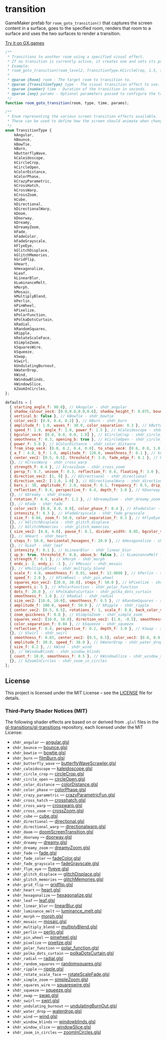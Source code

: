 # transition

GameMaker prefab for `room_goto_transition()` that captures the screen content in a surface, goes to the specified room, renders that room to a surface and uses the two surfaces to render a transition.

[Try it on GX.games](https://gx.games/games/rhk5t6/transition/tracks/e6f33c97-7f84-4d47-a0eb-3d99dabb23c8/)

```js
/**
 * Transitions to another room using a specified visual effect.
 * If no transition is currently active, it creates one and sets its properties.
 * Example:
 * room_goto_transition(room_level2, TransitionType.kCircleCrop, 1.5, {});
 *
 * @param {Room} room - The target room to transition to.
 * @param {TransitionType} type - The visual transition effect to use.
 * @param {number} time - Duration of the transition in seconds.
 * @param {any} params - Optional parameters passed to configure the transition.
 */
function room_goto_transition(room, type, time, params);

/**
 * Enum representing the various screen transition effects available.
 * These can be used to define how the screen should animate when changing rooms.
 */
enum TransitionType {
    kAngular,
    kBounce,
    kBowTie,
    kBurn,
    kButterflyWave,
    kCaleidoscope,
    kCircleCrop,
    kCircleOpen,
    kColorDistance,
    kColorPhase,
    kCrazyParametric,
    kCrossHatch,
    kCrossWarp,
    kCrossZoom,
    kCube,
    kDirectional,
    kDirectionalWarp,
    kDoom,
    kDoorway,
    kDreamy,
    kDreamyZoom,
    kFade,
    kFadeColor,
    kFadeGrayscale,
    kFlyeEye,
    kGlitchDisplace,
    kGlitchMemories,
    kGridFlip,
    kHeart,
    kHexagonalize,
    kLeaf,
    kLinearBlur,
    kLuminanceMelt,
    kMorph,
    kMosaic,
    kMultiplyBlend,
    kPerlin,
    kPinWheel,
    kPixelize,
    kPolarFunction,
    kPolkaDotsCurtain,
    kRadial,
    kRandomSquares,
    kRipple,
    kRotateScaleFace,
    kSimpleZoom,
    kSquaresWire,
    kSqueeze,
    kSwap,
    kSwirl,
    kUndulatingBurnout,
    kWaterDrop,
    kWind,
    kWindowBlinds,
    kWindowSlice,
    kZoomInCircles,
};

defaults = [
  { starting_angle_f: 90.0}, // kAngular - shdr_angular
  { shadow_colour_vec4: [0.0,0.0,0.0,0.6], shadow_height_f: 0.075, bounces_f: 3.0 }, // kBounce - shdr_bounce
  { vertical_b: false }, // kBowTie - shdr_bowtie
  { color_vec3: [0.9, 0.4, 0.2] }, // kBurn - shdr_burn
  { amplitude_f: 1.0, waves_f: 30.0, color_separation: 0.3 }, // kButterflyWave - shdr_butterfly_wave
  { speed_f: 1.0, angle_f: 1.0, power_f: 1.5 }, // kCaleidoscope - shdr_caleidoscope
  { bgcolor_vec4: [0.0, 0.0, 0.0, 1.0] }, // kCircleCrop - shdr_circle_crop
  { smoothness_f: 0.3, opening_b: true }, // kCircleOpen - shdr_circle_open
  { power_f: 5.0 }, // kColorDistance - shdr_color_distance
  { from_step_vec4: [0.0, 0.2, 0.4, 0.0], to_step_vec4: [0.6, 0.8, 1.0, 1.0]}, // kColorPhase - shdr_color_phase
  { a_f : 4.0, b_f: 1.0, amplitude_f: 120.0, smoothness_f: 0.1 }, // kCrazyParametric - shdr_crazy_parametric
  { center_vec2: [0.5, 0.5], threshold_f: 3.0, fade_edge_f: 0.1 }, // kCrossHatch - shdr_cross_hatch
  {}, // kCrossWarp - shdr_cross_warp
  { strength_f: 0.4 }, // kCrossZoom - shdr_cross_zoom
  { persp_f: 0.7, unzoom_f: 0.3, reflection_f: 0.4, floating_f: 3.0 }, // kCube - shdr_cube
  { direction_vec2: [1, 0] }, // kDirectional - shdr_directional
  { direction_vec2: [-1.0, 1.0] }, // kDirectionalWarp - shdr_directional_warp
  { bars_i: 30, amplitude_f: 2.0, noise_f: 0.1, frequency_f: 0.5, drip_scale_f: 0.5 }, // kDoom - shdr_doom
  { reflection_f: 0.4, perspective_f: 0.4, depth_f: 3.0 }, // kDoorway - shdr_doorway
  {}, // kDreamy - shdr_dreamy
  { rotation_f: 6.0, scale_f: 1.2 }, // kDreamyZoom - shdr_dreamy_zoom
  {}, // kFade - shdr_fade
  { color_vec3: [0.0, 0.0, 0.0], color_phase_f: 0.4 }, // kFadeColor - shdr_fade_color
  { intensity_f: 0.3 }, // kFadeGrayscale - shdr_fade_grayscale
  { size_f: 0.04, zoom_f: 50.0, color_separation_f: 0.3 }, // kFlyeEye - shdr_flye_eye
  {}, // kGlitchDisplace - shdr_glitch_displace
  {}, // kGlitchMemories - shdr_glitch_memories
  { size_vec2: [4.0, 4.0], pause_f: 0.1, divider_width: 0.05, bgcolor_vec4: [0.0, 0.0, 0.0, 1.0], randomness_f: 0.1 }, // kGridFlip - shdr_grid_flip
  {}, // kHeart - shdr_heart
  { steps_f: 50.0, horizontal_hexagons_f: 20.0 }, // kHexagonalize - shdr_hexagonalize
  {}, // kLeaf - shdr_leaf
  { intensity_f: 0.1 }, // kLinearBlur - shdr_linear_blur
  { up_b: true, threshold_f: 0.8, above_b: false }, // kLuminanceMelt - shdr_luminance_melt
  { strength_f: 0.1 }, // kMorph - shdr_morph
  { endx_i: 2, endy_i: -1 }, // kMosaic - shdr_mosaic
  {}, // kMultiplyBlend - shdr_multiply_blend
  { scale_f: 4.0, smoothness_f: 0.01, seed_f: 12.9898 }, // kPerlin - shdr_perlin
  { speed_f: 2.0 }, // kPinWheel - shdr_pin_wheel
  { squares_min_vec2: [20.0, 20.0], steps_f: 50.0 }, // kPixelize - shdr_pixelize
  { segments_i: 5 }, // kPolarFunction - shdr_polar_function
  { dots_f: 20.0 }, // kPolkaDotsCurtain - shdr_polka_dots_curtain
  { smoothness_f: 1.0 }, // kRadial - shdr_radial
  { size_vec2: [10.0, 10.0], smoothness_f: 0.5 }, // kRandomSquares - shdr_random_squares
  { amplitude_f: 100.0, speed_f: 50.0 }, // kRipple - shdr_ripple
  { center_vec2: [0.5, 0.5], rotations_f: 1, scale_f: 8.0, back_color_vec4: [0.15, 0.15, 0.15, 1.0] }, // kRotateScaleFace - shdr_rotate_scale_face
  { zoom_quickness_f: 0.8 }, // kSimpleZoom - shdr_simple_zoom
  { squares_vec2: [10.0, 10.0], direction_vec2: [1.0, -0.5], smoothness_f: 1.6 }, // kSquaresWire - shdr_squares_wire
  { color_separation_f: 0.04 }, // kSqueeze - shdr_squeeze
  { reflection_f: 0.4, perspective_f: 0.2, depth_f: 3.0 }, // kSwap - shdr_swap
  {}, // kSwirl - shdr_swirl
  { smoothness_f: 0.03, center_vec2: [0.5, 0.5], color_vec3: [0.0, 0.0, 0.0] }, // kUndulatingBurnout - shdr_undulating_burnout
  { amplitude_f: 30.0, speed_f: 30.0 }, // kWaterDrop - shdr_water_drop
  { size_f: 0.2 }, // kWind - shdr_wind
  {}, // kWindowBlinds - shdr_window_blinds
  { count_f: 10.0, smoothness_f: 0.5 }, // kWindowSlice - shdr_window_slice
  {}, // kZoomInCircles - shdr_zoom_in_circles  
];
```

## License

This project is licensed under the MIT License – see the [LICENSE](LICENSE) file for details.

### Third-Party Shader Notices (MIT)

The following shader effects are based on or derived from `.glsl` files in the [gl-transitions/gl-transitions](https://github.com/gl-transitions/gl-transitions/tree/master/transitions) repository, each licensed under the MIT License:

- `shdr_angular` — [angular.glsl](https://github.com/gl-transitions/gl-transitions/blob/master/transitions/angular.glsl/angular.glsl)  
- `shdr_bounce` — [bounce.glsl](https://github.com/gl-transitions/gl-transitions/blob/master/transitions/bounce.glsl/bounce.glsl)  
- `shdr_bowtie` — [bowtie.glsl](https://github.com/gl-transitions/gl-transitions/blob/master/transitions/bowtie.glsl/bowtie.glsl)  
- `shdr_burn` — [filmBurn.glsl](https://github.com/gl-transitions/gl-transitions/blob/master/transitions/filmBurn.glsl/filmBurn.glsl)  
- `shdr_butterfly_wave` — [butterflyWaveScrawler.glsl](https://github.com/gl-transitions/gl-transitions/blob/master/transitions/butterflyWaveScrawler.glsl/butterflyWaveScrawler.glsl)  
- `shdr_caleidoscope` — [kaleidoscope.glsl](https://github.com/gl-transitions/gl-transitions/blob/master/transitions/kaleidoscope.glsl/kaleidoscope.glsl)  
- `shdr_circle_crop` — [circleCrop.glsl](https://github.com/gl-transitions/gl-transitions/blob/master/transitions/circleCrop.glsl/circleCrop.glsl)  
- `shdr_circle_open` — [circleOpen.glsl](https://github.com/gl-transitions/gl-transitions/blob/master/transitions/circleOpen.glsl/circleOpen.glsl)  
- `shdr_color_distance` — [colorDistance.glsl](https://github.com/gl-transitions/gl-transitions/blob/master/transitions/colorDistance.glsl/colorDistance.glsl)  
- `shdr_color_phase` — [colorPhase.glsl](https://github.com/gl-transitions/gl-transitions/blob/master/transitions/colorPhase.glsl/colorPhase.glsl)  
- `shdr_crazy_parametric` — [crazyParametricFun.glsl](https://github.com/gl-transitions/gl-transitions/blob/master/transitions/crazyParametricFun.glsl/crazyParametricFun.glsl)  
- `shdr_cross_hatch` — [crosshatch.glsl](https://github.com/gl-transitions/gl-transitions/blob/master/transitions/crosshatch.glsl/crosshatch.glsl)  
- `shdr_cross_warp` — [crosswarp.glsl](https://github.com/gl-transitions/gl-transitions/blob/master/transitions/crosswarp.glsl/crosswarp.glsl)  
- `shdr_cross_zoom` — [crossZoom.glsl](https://github.com/gl-transitions/gl-transitions/blob/master/transitions/crossZoom.glsl/crossZoom.glsl)  
- `shdr_cube` — [cube.glsl](https://github.com/gl-transitions/gl-transitions/blob/master/transitions/cube.glsl/cube.glsl)  
- `shdr_directional` — [directional.glsl](https://github.com/gl-transitions/gl-transitions/blob/master/transitions/directional.glsl/directional.glsl)  
- `shdr_directional_warp` — [directionalwarp.glsl](https://github.com/gl-transitions/gl-transitions/blob/master/transitions/directionalwarp.glsl/directionalwarp.glsl)  
- `shdr_doom` — [doomScreenTransition.glsl](https://github.com/gl-transitions/gl-transitions/blob/master/transitions/doomScreenTransition.glsl/doomScreenTransition.glsl)  
- `shdr_doorway` — [doorway.glsl](https://github.com/gl-transitions/gl-transitions/blob/master/transitions/doorway.glsl/doorway.glsl)  
- `shdr_dreamy` — [dreamy.glsl](https://github.com/gl-transitions/gl-transitions/blob/master/transitions/dreamy.glsl/dreamy.glsl)  
- `shdr_dreamy_zoom` — [dreamyZoom.glsl](https://github.com/gl-transitions/gl-transitions/blob/master/transitions/dreamyZoom.glsl/dreamyZoom.glsl)  
- `shdr_fade` — [fade.glsl](https://github.com/gl-transitions/gl-transitions/blob/master/transitions/fade.glsl/fade.glsl)  
- `shdr_fade_color` — [fadeColor.glsl](https://github.com/gl-transitions/gl-transitions/blob/master/transitions/fadeColor.glsl/fadeColor.glsl)  
- `shdr_fade_grayscale` — [fadeGrayscale.glsl](https://github.com/gl-transitions/gl-transitions/blob/master/transitions/fadeGrayscale.glsl/fadeGrayscale.glsl)  
- `shdr_flye_eye` — [flyeye.glsl](https://github.com/gl-transitions/gl-transitions/blob/master/transitions/flyeye.glsl/flyeye.glsl)  
- `shdr_glitch_displace` — [glitchDisplace.glsl](https://github.com/gl-transitions/gl-transitions/blob/master/transitions/glitchDisplace.glsl/glitchDisplace.glsl)  
- `shdr_glitch_memories` — [glitchMemories.glsl](https://github.com/gl-transitions/gl-transitions/blob/master/transitions/glitchMemories.glsl/glitchMemories.glsl)  
- `shdr_grid_flip` — [gridflip.glsl](https://github.com/gl-transitions/gl-transitions/blob/master/transitions/gridflip.glsl/gridflip.glsl)  
- `shdr_heart` — [heart.glsl](https://github.com/gl-transitions/gl-transitions/blob/master/transitions/heart.glsl/heart.glsl)  
- `shdr_hexagonalize` — [hexagonalize.glsl](https://github.com/gl-transitions/gl-transitions/blob/master/transitions/hexagonalize.glsl/hexagonalize.glsl)  
- `shdr_leaf` — [leaf.glsl](https://github.com/gl-transitions/gl-transitions/blob/master/transitions/leaf.glsl/leaf.glsl)  
- `shdr_linear_blur` — [linearBlur.glsl](https://github.com/gl-transitions/gl-transitions/blob/master/transitions/linearBlur.glsl/linearBlur.glsl)  
- `shdr_luminance_melt` — [luminance_melt.glsl](https://github.com/gl-transitions/gl-transitions/blob/master/transitions/luminance_melt.glsl/luminance_melt.glsl)  
- `shdr_morph` — [morph.glsl](https://github.com/gl-transitions/gl-transitions/blob/master/transitions/morph.glsl/morph.glsl)  
- `shdr_mosaic` — [mosaic.glsl](https://github.com/gl-transitions/gl-transitions/blob/master/transitions/mosaic.glsl/mosaic.glsl)  
- `shdr_multiply_blend` — [multiplyBlend.glsl](https://github.com/gl-transitions/gl-transitions/blob/master/transitions/multiplyBlend.glsl/multiplyBlend.glsl)  
- `shdr_perlin` — [perlin.glsl](https://github.com/gl-transitions/gl-transitions/blob/master/transitions/perlin.glsl/perlin.glsl)  
- `shdr_pin_wheel` — [pinwheel.glsl](https://github.com/gl-transitions/gl-transitions/blob/master/transitions/pinwheel.glsl/pinwheel.glsl)  
- `shdr_pixelize` — [pixelize.glsl](https://github.com/gl-transitions/gl-transitions/blob/master/transitions/pixelize.glsl/pixelize.glsl)  
- `shdr_polar_function` — [polar_function.glsl](https://github.com/gl-transitions/gl-transitions/blob/master/transitions/polar_function.glsl/polar_function.glsl)  
- `shdr_polka_dots_curtain` — [polkaDotsCurtain.glsl](https://github.com/gl-transitions/gl-transitions/blob/master/transitions/polkaDotsCurtain.glsl/polkaDotsCurtain.glsl)  
- `shdr_radial` — [radial.glsl](https://github.com/gl-transitions/gl-transitions/blob/master/transitions/radial.glsl/radial.glsl)  
- `shdr_random_squares` — [randomsquares.glsl](https://github.com/gl-transitions/gl-transitions/blob/master/transitions/randomsquares.glsl/randomsquares.glsl)  
- `shdr_ripple` — [ripple.glsl](https://github.com/gl-transitions/gl-transitions/blob/master/transitions/ripple.glsl/ripple.glsl)  
- `shdr_rotate_scale_face` — [rotateScaleFade.glsl](https://github.com/gl-transitions/gl-transitions/blob/master/transitions/rotateScaleFade.glsl/rotateScaleFade.glsl)  
- `shdr_simple_zoom` — [simpleZoom.glsl](https://github.com/gl-transitions/gl-transitions/blob/master/transitions/simpleZoom.glsl/simpleZoom.glsl)  
- `shdr_squares_wire` — [squareswire.glsl](https://github.com/gl-transitions/gl-transitions/blob/master/transitions/squareswire.glsl/squareswire.glsl)  
- `shdr_squeeze` — [squeeze.glsl](https://github.com/gl-transitions/gl-transitions/blob/master/transitions/squeeze.glsl/squeeze.glsl)  
- `shdr_swap` — [swap.glsl](https://github.com/gl-transitions/gl-transitions/blob/master/transitions/swap.glsl/swap.glsl)  
- `shdr_swirl` — [swirl.glsl](https://github.com/gl-transitions/gl-transitions/blob/master/transitions/swirl.glsl/swirl.glsl)  
- `shdr_undulating_burnout` — [undulatingBurnOut.glsl](https://github.com/gl-transitions/gl-transitions/blob/master/transitions/undulatingBurnOut.glsl/undulatingBurnOut.glsl)  
- `shdr_water_drop` — [waterdrop.glsl](https://github.com/gl-transitions/gl-transitions/blob/master/transitions/waterdrop.glsl/waterdrop.glsl)  
- `shdr_wind` — [wind.glsl](https://github.com/gl-transitions/gl-transitions/blob/master/transitions/wind.glsl/wind.glsl)  
- `shdr_window_blinds` — [windowblinds.glsl](https://github.com/gl-transitions/gl-transitions/blob/master/transitions/windowblinds.glsl/windowblinds.glsl)  
- `shdr_window_slice` — [windowSlice.glsl](https://github.com/gl-transitions/gl-transitions/blob/master/transitions/windowSlice.glsl/windowSlice.glsl)  
- `shdr_zoom_in_circles` — [zoomInCircles.glsl](https://github.com/gl-transitions/gl-transitions/blob/master/transitions/zoomInCircles.glsl/zoomInCircles.glsl)  
